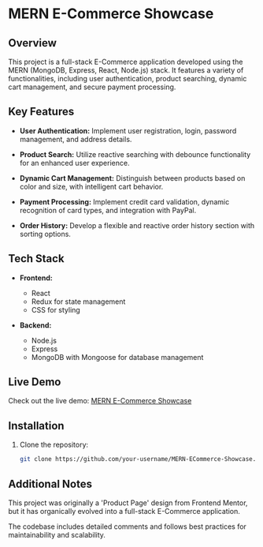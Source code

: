 # MERN E-Commerce Showcase

## Overview

This project is a full-stack E-Commerce application developed using the MERN (MongoDB, Express, React, Node.js) stack. It features a variety of functionalities, including user authentication, product searching, dynamic cart management, and secure payment processing.

## Key Features

- **User Authentication:** Implement user registration, login, password management, and address details.
  
- **Product Search:** Utilize reactive searching with debounce functionality for an enhanced user experience.

- **Dynamic Cart Management:** Distinguish between products based on color and size, with intelligent cart behavior.

- **Payment Processing:** Implement credit card validation, dynamic recognition of card types, and integration with PayPal.

- **Order History:** Develop a flexible and reactive order history section with sorting options.

## Tech Stack

- **Frontend:**
  - React
  - Redux for state management
  - CSS for styling

- **Backend:**
  - Node.js
  - Express
  - MongoDB with Mongoose for database management

## Live Demo

Check out the live demo: [MERN E-Commerce Showcase](https://ecommerce.erdemoz.io/)

## Installation

1. Clone the repository:
   ```bash
   git clone https://github.com/your-username/MERN-ECommerce-Showcase.git


## Additional Notes
This project was originally a 'Product Page' design from Frontend Mentor, but it has organically evolved into a full-stack E-Commerce application.

The codebase includes detailed comments and follows best practices for maintainability and scalability.
